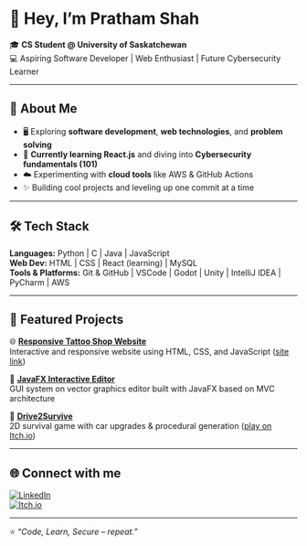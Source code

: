 # 👋 Hey, I’m Pratham Shah

🎓 **CS Student @ University of Saskatchewan**  
💻 Aspiring Software Developer | Web Enthusiast | Future Cybersecurity Learner  

---

## 🚀 About Me
- 🖥️ Exploring **software development**, **web technologies**, and **problem solving**
- 🌱 **Currently learning React.js** and diving into **Cybersecurity fundamentals (101)**
- ☁️ Experimenting with **cloud tools** like AWS & GitHub Actions
- ✨ Building cool projects and leveling up one commit at a time  

---

## 🛠️ Tech Stack
**Languages:** Python | C | Java | JavaScript  
**Web Dev:** HTML | CSS | React (learning) | MySQL  
**Tools & Platforms:** Git & GitHub | VSCode | Godot | Unity | IntelliJ IDEA | PyCharm | AWS  

---

## 📂 Featured Projects
🌐 [**Responsive Tattoo Shop Website**](https://github.com/prathamshah2207/The-Tattooer-website)  
Interactive and responsive website using HTML, CSS, and JavaScript  ([site link](https://prathamshah2207.github.io/The-Tattooer-website/))

📄 [**JavaFX Interactive Editor**](https://github.com/prathamshah2207/interactive-vector-drawing-app)  
GUI system on vector graphics editor built with JavaFX based on MVC architecture

🚗 [**Drive2Survive**](https://github.com/prathamshah2207/Drive-2-Survive)  
2D survival game with car upgrades & procedural generation ([play on Itch.io](https://prash2207.itch.io/drive-2-survive))  

---

## 🌐 Connect with me
[![LinkedIn](https://img.shields.io/badge/LinkedIn-blue?logo=linkedin&style=for-the-badge)](https://www.linkedin.com/in/pratham-shah-057274190/)  
[![Itch.io](https://img.shields.io/badge/Itch.io-red?logo=itchdotio&style=for-the-badge)](https://prash2207.itch.io/)  

---

⭐ *“Code, Learn, Secure – repeat.”*
